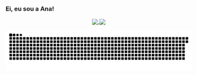 ### Ei, eu sou a Ana!

</p>
<p align="center">
  <a href="https://github.com/anuraghazra/github-readme-stats">
    <img
      align="center"
      src="https://github-readme-stats.vercel.app/api/top-langs/?username=alofrrr&layout=compact"
    />
  </a>
  <a href="https://github.com/anuraghazra/github-readme-stats">
    <img
      align="center"
      height="165"
      src="https://github-readme-stats.vercel.app/api?username=alofrrr&count_private=true&show_icons=true&custom_title=Github%20Status&hide=issues"
    />
  </a>
</p>

![Snake animation](https://github.com/alofrrr/alofrrr/blob/output/github-contribution-grid-snake.svg)


